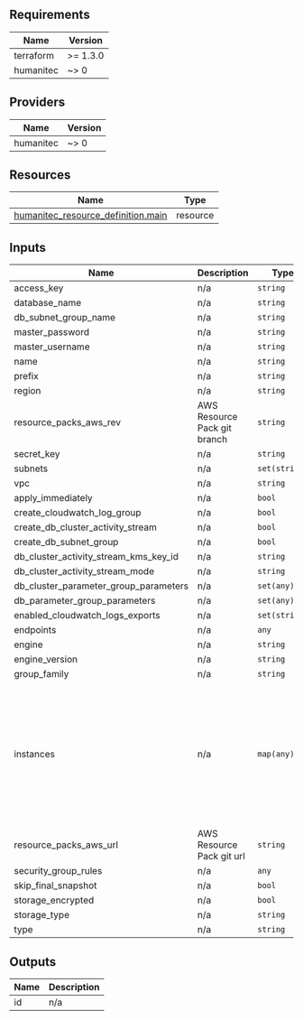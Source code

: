 <!-- BEGIN_TF_DOCS -->
## Requirements

| Name | Version |
|------|---------|
| terraform | >= 1.3.0 |
| humanitec | ~> 0 |

## Providers

| Name | Version |
|------|---------|
| humanitec | ~> 0 |

## Resources

| Name | Type |
|------|------|
| [humanitec_resource_definition.main](https://registry.terraform.io/providers/humanitec/humanitec/latest/docs/resources/resource_definition) | resource |

## Inputs

| Name | Description | Type | Default | Required |
|------|-------------|------|---------|:--------:|
| access\_key | n/a | `string` | n/a | yes |
| database\_name | n/a | `string` | n/a | yes |
| db\_subnet\_group\_name | n/a | `string` | n/a | yes |
| master\_password | n/a | `string` | n/a | yes |
| master\_username | n/a | `string` | n/a | yes |
| name | n/a | `string` | n/a | yes |
| prefix | n/a | `string` | n/a | yes |
| region | n/a | `string` | n/a | yes |
| resource\_packs\_aws\_rev | AWS Resource Pack git branch | `string` | n/a | yes |
| secret\_key | n/a | `string` | n/a | yes |
| subnets | n/a | `set(string)` | n/a | yes |
| vpc | n/a | `string` | n/a | yes |
| apply\_immediately | n/a | `bool` | `true` | no |
| create\_cloudwatch\_log\_group | n/a | `bool` | `false` | no |
| create\_db\_cluster\_activity\_stream | n/a | `bool` | `false` | no |
| create\_db\_subnet\_group | n/a | `bool` | `true` | no |
| db\_cluster\_activity\_stream\_kms\_key\_id | n/a | `string` | `null` | no |
| db\_cluster\_activity\_stream\_mode | n/a | `string` | `"async"` | no |
| db\_cluster\_parameter\_group\_parameters | n/a | `set(any)` | `[]` | no |
| db\_parameter\_group\_parameters | n/a | `set(any)` | `[]` | no |
| enabled\_cloudwatch\_logs\_exports | n/a | `set(string)` | `[]` | no |
| endpoints | n/a | `any` | `{}` | no |
| engine | n/a | `string` | `"aurora-postgresql"` | no |
| engine\_version | n/a | `string` | `"14.7"` | no |
| group\_family | n/a | `string` | `"aurora-postgresql14"` | no |
| instances | n/a | `map(any)` | <pre>{<br>  "1": {<br>    "db_parameter_group_name": "default.aurora-postgresql14",<br>    "instance_class": "db.r5.2xlarge",<br>    "publicly_accessible": true<br>  },<br>  "2": {<br>    "identifier": "static-member-1",<br>    "instance_class": "db.r5.2xlarge"<br>  }<br>}</pre> | no |
| resource\_packs\_aws\_url | AWS Resource Pack git url | `string` | `"https://github.com/humanitec-architecture/resource-packs-aws.git"` | no |
| security\_group\_rules | n/a | `any` | `{}` | no |
| skip\_final\_snapshot | n/a | `bool` | `true` | no |
| storage\_encrypted | n/a | `bool` | `true` | no |
| storage\_type | n/a | `string` | `"aurora"` | no |
| type | n/a | `string` | `"postgres"` | no |

## Outputs

| Name | Description |
|------|-------------|
| id | n/a |
<!-- END_TF_DOCS -->